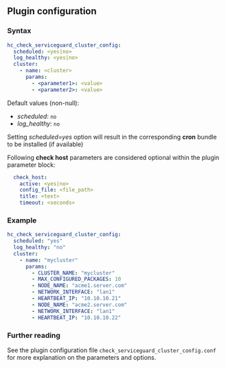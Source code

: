 ## Plugin configuration

### Syntax

```yaml
hc_check_serviceguard_cluster_config:
  scheduled: <yes|no>
  log_healthy: <yes|no>
  cluster:
    - name: <cluster>
      params:
        - <parameter1>: <value>
        - <parameter2>: <value>
```

Default values (non-null):
* *scheduled*: `no`
* *log_healthy*: `no`

Setting *scheduled=yes* option will result in the corresponding **cron** bundle to be installed (if available)

Following **check host** parameters are considered optional within the plugin parameter block:

```yaml
  check_host:
    active: <yes|no>
    config_file: <file_path>
    title: <text>
    timeout: <seconds>
```

### Example

```yaml
hc_check_serviceguard_cluster_config:
  scheduled: "yes"    
  log_healthy: "no"
  cluster:
    - name: "mycluster"
      params:
        - CLUSTER_NAME: "mycluster"
        - MAX_CONFIGURED_PACKAGES: 10
        - NODE_NAME: "acme1.server.com"
        - NETWORK_INTERFACE: "lan1"
        - HEARTBEAT_IP: "10.10.10.21"
        - NODE_NAME: "acme2.server.com"
        - NETWORK_INTERFACE: "lan1"
        - HEARTBEAT_IP: "10.10.10.22"
```

### Further reading

See the plugin configuration file `check_serviceguard_cluster_config.conf` for more explanation on the parameters and options.
